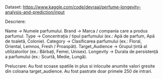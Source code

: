 Dataset:
https://www.kaggle.com/code/devraai/perfume-longevity-analysis-and-prediction/input

Descriere:

Name → Numele parfumului.
Brand → Marca / compania care a produs parfumul.
Type → Concentrația / tipul parfumului (ex.: Apă de parfum, Apă de toaletă, Colonie).
Category → Clasificarea parfumului (ex.: Floral, Oriental, Lemnos, Fresh / Proaspăt).
Target_Audience → Grupul țintă al utilizatorilor (ex.: Bărbați, Femei, Unisex).
Longevity → Durata de persistență a parfumului (ex.: Scurtă, Medie, Lungă).

Prelucrare:
Au fost scoase spatiile in plus si inlocuite anumite valori gresite din coloana target_audience.
Au fost pastrate doar primele 250 de intrari.

